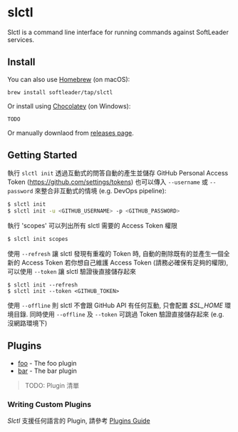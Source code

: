 # slctl

Slctl is a command line interface for running commands against SoftLeader services.

## Install

You can also use [Homebrew](https://brew.sh/index_zh-tw) (on macOS):

```sh
brew install softleader/tap/slctl
```

Or install using [Chocolatey](https://chocolatey.org/) (on Windows):

```sh
TODO
```

Or manually downlaod from [releases page](https://github.com/softleader/slctl/releases).

## Getting Started 

執行 `slctl init` 透過互動式的問答自動的產生並儲存 GitHub Personal Access Token (https://github.com/settings/tokens)
也可以傳入 `--username` 或 `--password` 來整合非互動式的情境 (e.g. DevOps pipeline):

```sh
$ slctl init
$ slctl init -u <GITHUB_USERNAME> -p <GITHUB_PASSWORD>
```

執行 'scopes' 可以列出所有 slctl 需要的 Access Token 權限

```sh
$ slctl init scopes
```

使用 `--refresh` 讓 slctl 發現有重複的 Token 時, 自動的刪除既有的並產生一個全新的 Access Token
若你想自己維護 Access Token (請務必確保有足夠的權限), 可以使用 `--token` 讓 slctl 驗證後直接儲存起來

```
$ slctl init --refresh
$ slctl init --token <GITHUB_TOKEN>
```

使用 `--offline` 則 slctl 不會跟 GitHub API 有任何互動, 只會配置 *$SL_HOME* 環境目錄.
同時使用 `--offline` 及 `--token` 可跳過 Token 驗證直接儲存起來 (e.g. 沒網路環境下)

## Plugins

- [foo](#) - The foo plugin
- [bar](#) - The bar plugin

> TODO: Plugin 清單

### Writing Custom Plugins

*Slctl* 支援任何語言的 Plugin, 請參考 [Plugins Guide](https://github.com/softleader/slctl/wiki/Plugins-Guide)

